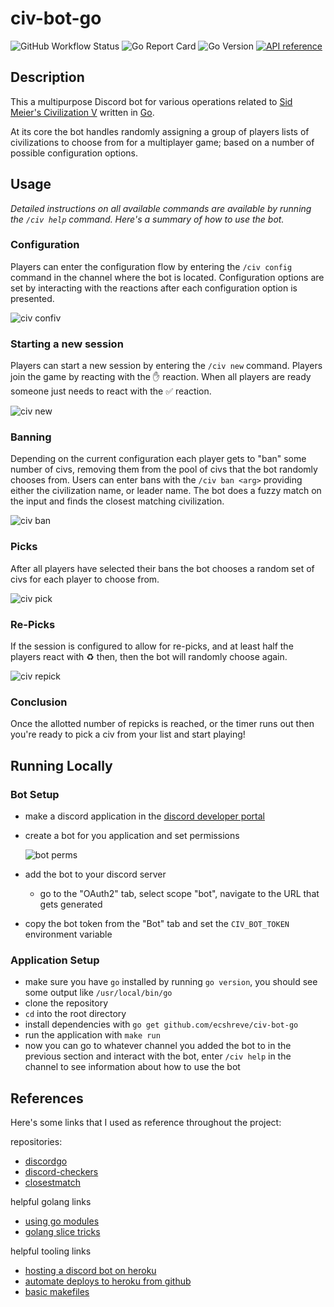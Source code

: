 # civ-bot-go

![GitHub Workflow Status](https://img.shields.io/github/workflow/status/ecshreve/civ-bot-go/Go)
![Go Report Card](https://goreportcard.com/badge/github.com/ecshreve/civ-bot-go)
![Go Version](https://img.shields.io/github/go-mod/go-version/ecshreve/civ-bot-go)
[![API reference](https://img.shields.io/badge/godoc-reference-5272B4)](https://pkg.go.dev/github.com/ecshreve/civ-bot-go?tab=doc)


## Description

This a multipurpose Discord bot for various operations related to [Sid Meier's Civilization V][2] written in [Go][3].

At its core the bot handles randomly assigning a group of players lists of civilizations to choose from for a multiplayer game; based on a number of possible configuration options.

## Usage

_Detailed instructions on all available commands are available by running the `/civ help` command. Here's a summary of how to use the bot._

### Configuration

Players can enter the configuration flow by entering the `/civ config` command in the channel where the bot is located. Configuration options are set by interacting with the reactions after each configuration option is presented.

![civ confiv](static/config.gif "civ config")

### Starting a new session

Players can start a new session by entering the `/civ new` command. Players join the game by reacting with the ✋ reaction. When all players are ready someone just needs to react with the ✅ reaction.

![civ new](static/new.gif "civ new")

### Banning

Depending on the current configuration each player gets to "ban" some number of civs, removing them from the pool of civs that the bot randomly chooses from. Users can enter bans with the `/civ ban <arg>` providing either the civilization name, or leader name. The bot does a fuzzy match on the input and finds the closest matching civilization.

![civ ban](static/ban.gif "civ ban")

### Picks

After all players have selected their bans the bot chooses a random set of civs for each player to choose from.

![civ pick](static/pick.gif "civ pick")

### Re-Picks

If the session is configured to allow for re-picks, and at least half the players react with ♻️ then, then the bot will randomly choose again.

![civ repick](static/repick.gif "civ repick")

### Conclusion

Once the allotted number of repicks is reached, or the timer runs out then you're ready to pick a civ from your list and start playing!

## Running Locally

### Bot Setup

- make a discord application in the [discord developer portal][1]
- create a bot for you application and set permissions

  ![bot perms](static/botperms.png "bot perms")

- add the bot to your discord server
  - go to the "OAuth2" tab, select scope "bot", navigate to the URL that gets generated
- copy the bot token from the "Bot" tab and set the `CIV_BOT_TOKEN` environment variable

### Application Setup

- make sure you have `go` installed by running `go version`, you should see some output like `/usr/local/bin/go`
- clone the repository
- `cd` into the root directory
- install dependencies with `go get github.com/ecshreve/civ-bot-go`
- run the application with `make run`
- now you can go to whatever channel you added the bot to in the previous section and interact with the bot, enter `/civ help` in the channel to see information about how to use the bot

## References

Here's some links that I used as reference throughout the project:

repositories:

- [discordgo](https://github.com/bwmarrin/discordgo)
- [discord-checkers](https://github.com/jmsheff/discord-checkers)
- [closestmatch](https://github.com/schollz/closestmatch)

helpful golang links

- [using go modules](https://blog.golang.org/using-go-modules)
- [golang slice tricks](https://github.com/golang/go/wiki/SliceTricks)

helpful tooling links

- [hosting a discord bot on heroku](https://medium.com/@mason.spr/hosting-a-discord-js-bot-for-free-using-heroku-564c3da2d23f)
- [automate deploys to heroku from github](https://devcenter.heroku.com/articles/github-integration)
- [basic makefiles](https://tutorialedge.net/golang/makefiles-for-go-developers/)

[1]: https://discord.com/developers/applications
[2]: https://store.steampowered.com/app/8930/Sid_Meiers_Civilization_V/
[3]: https://golang.org/
